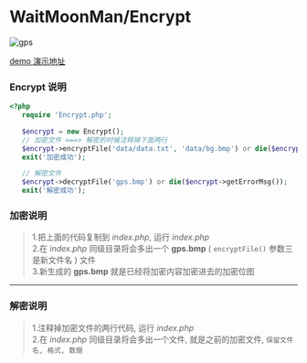  WaitMoonMan/Encrypt
===================================  
 ![gps](https://avatars0.githubusercontent.com/u/28035971?v=3&s=460 "gps")  

[demo 演示地址](http://encrypt.shiguopeng.cn)

### Encrypt 说明
```php
<?php
   require 'Encrypt.php';

   $encrypt = new Encrypt();
   // 加密文件 ===> 解密的时候注释掉下面两行
   $encrypt->encryptFile('data/data.txt', 'data/bg.bmp') or die($encrypt->getErrorMsg());
   exit('加密成功');

   // 解密文件
   $encrypt->decryptFile('gps.bmp') or die($encrypt->getErrorMsg());
   exit('解密成功');
```

### 加密说明
>1.把上面的代码复制到 *index.php*, 运行 *index.php* <br />
>2.在 *index.php* 同级目录将会多出一个 **gps.bmp** ( `encryptFile()` 参数三是新文件名 ) 文件<br />
>3.新生成的 **gps.bmp** 就是已经将加密内容加密进去的加密位图<br />
---
### 解密说明
>1.注释掉加密文件的两行代码, 运行 *index.php* <br />
>2.在 *index.php* 同级目录将会多出一个文件, 就是之前的加密文件, `保留文件名, 格式, 数据`<br />